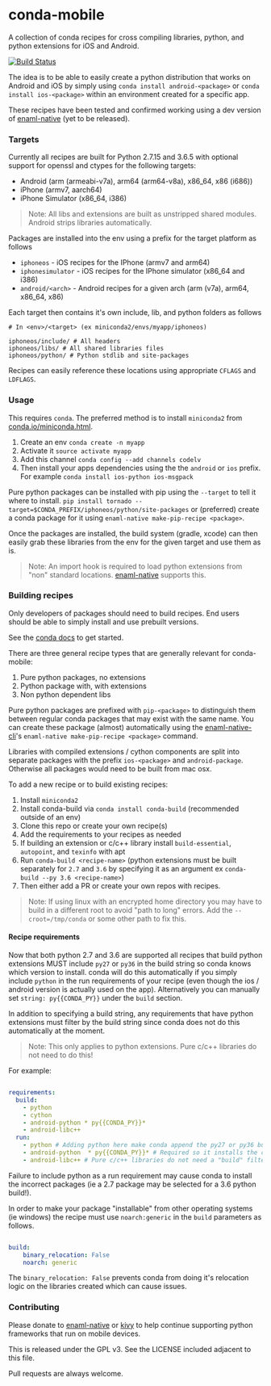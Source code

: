 # conda-mobile

A collection of conda recipes for cross compiling libraries, python, and 
python extensions for iOS and Android.

[![Build Status](https://travis-ci.org/codelv/conda-mobile.svg?branch=master)](https://travis-ci.org/codelv/conda-mobile)

The idea is to be able to easily create a python distribution that works on 
Android and iOS by simply using `conda install android-<package>` or 
`conda install ios-<package>` within an environment created for a specific app.

These recipes have been tested and confirmed working using a dev version of 
[enaml-native](https://github.com/codelv/enaml-native) (yet to be released).

### Targets

Currently all recipes are built for Python 2.7.15 and 3.6.5 with optional support for openssl and 
ctypes for the following targets:

- Android (arm (armeabi-v7a), arm64 (arm64-v8a), x86_64, x86 (i686))
- iPhone (armv7, aarch64)
- iPhone Simulator (x86_64, i386)

> Note: All libs and extensions are built as unstripped shared modules. Android strips
libraries automatically.

Packages are installed into the env using a prefix for the target platform as follows

- `iphoneos` - iOS recipes for the IPhone (armv7 and arm64)
- `iphonesimulator` - iOS recipes for the IPhone simulator (x86_64 and i386)
- `android/<arch>` - Android recipes for a given arch (arm (v7a), arm64, x86_64, x86)


Each target then contains it's own include, lib, and python folders as follows

```
# In <env>/<target> (ex miniconda2/envs/myapp/iphoneos)

iphoneos/include/ # All headers
iphoneos/libs/ # All shared libraries files
iphoneos/python/ # Python stdlib and site-packages 

```

Recipes can easily reference these locations using appropriate `CFLAGS` and `LDFLAGS`.

### Usage

This requires `conda`. The preferred method is to install `miniconda2` from 
[conda.io/miniconda.html](https://conda.io/miniconda.html).

1. Create an env `conda create -n myapp`
2. Activate it `source activate myapp`
3. Add this channel `conda config --add channels codelv`
4. Then install your apps dependencies using the the `android` or `ios` prefix. 
For example `conda install ios-python ios-msgpack`  


Pure python packages can be installed with pip using the `--target` to tell it
where to install. `pip install tornado --target=$CONDA_PREFIX/iphoneos/python/site-packages`
or (preferred) create a conda package for it using `enaml-native make-pip-recipe <package>`.

Once the packages are installed, the build system (gradle, xcode) can then easily grab 
these libraries from the env for the given target and use them as is. 

> Note: An import hook is required to load python extensions from "non" standard locations. 
[enaml-native](https://github.com/codelv/enaml-native) supports this. 


### Building recipes

Only developers of packages should need to build recipes. End users should
be able to simply install and use prebuilt versions. 

See the [conda docs](https://conda.io/docs/user-guide/tasks/build-packages/index.html)
to get started.

There are three general recipe types that are generally relevant for conda-mobile: 
 
 1. Pure python packages, no extensions
 2. Python package with, with extensions
 3. Non python dependent libs


Pure python packages are prefixed with `pip-<package>` to distinguish them between regular
conda packages that may exist with the same name. You can create these package (almost) 
automatically using the [enaml-native-cli](https://github.com/codelv/enaml-native-cli)'s 
`enaml-native make-pip-recipe <package>` command.

Libraries with compiled extensions / cython components are split  into separate packages with 
the prefix `ios-<package>` and `android-package`. Otherwise all packages would need to be 
built from mac osx.

To add a new recipe or to build existing recipes:

1. Install `miniconda2`
2. Install conda-build via `conda install conda-build` (recommended outside of an env)
3. Clone this repo or create your own recipe(s)
4. Add the requirements to your recipes as needed
5. If building an extension or c/c++ library install `build-essential`,  `autopoint`, and `texinfo` with apt
5. Run `conda-build <recipe-name>` (python extensions must be built separately for 
    `2.7` and `3.6` by specifying it as an argument ex `conda-build --py 3.6 <recipe-name>`)
6. Then either add a PR or create your own repos with recipes.

> Note: If using linux with an encrypted home directory you may have to build in a different
root to avoid "path to long" errors. Add the `--croot=/tmp/conda` or some other path to 
fix this.

#### Recipe requirements

Now that both python 2.7 and 3.6 are supported all recipes that build python extensions MUST 
include `py27` or `py36` in the build string so conda knows which version to install. 
conda will do this automatically if you simply include `python` in the run 
requirements of your recipe (even though the ios / android version is actually used on the 
app). Alternatively you can manually set `string: py{{CONDA_PY}}` under the `build` section. 

In addition to specifying a build string, any requirements that have python extensions must
filter by the build string since conda does not do this automatically at the moment.

> Note: This only applies to python extensions. Pure c/c++ libraries do not need to do this!

For example:

```yaml

requirements:
  build:
    - python
    - cython
    - android-python * py{{CONDA_PY}}* 
    - android-libc++
  run:
    - python # Adding python here make conda append the py27 or py36 build string
    - android-python  * py{{CONDA_PY}}* # Required so it installs the correct pkg for the py version
    - android-libc++ # Pure c/c++ libraries do not need a "build" filter

```

Failure to include python as a run requirement may cause conda to install the incorrect 
packages (ie a 2.7 package may be selected for a 3.6 python build!).

In order to make your package "installable" from other operating systems (ie windows) the
recipe must use `noarch:generic` in the `build` parameters as follows.

```yaml

build:
    binary_relocation: False
    noarch: generic

```

The `binary_relocation: False` prevents conda from doing it's relocation logic on the
libraries created which can cause issues.

### Contributing 

Please donate to [enaml-native](https://www.codelv.com/projects/enaml-native/support/) or
[kivy](https://kivy.org/#home) to help continue supporting python frameworks that run on 
mobile devices.
 
This is released under the GPL v3. See the LICENSE included adjacent to this file. 

Pull requests are always welcome.
